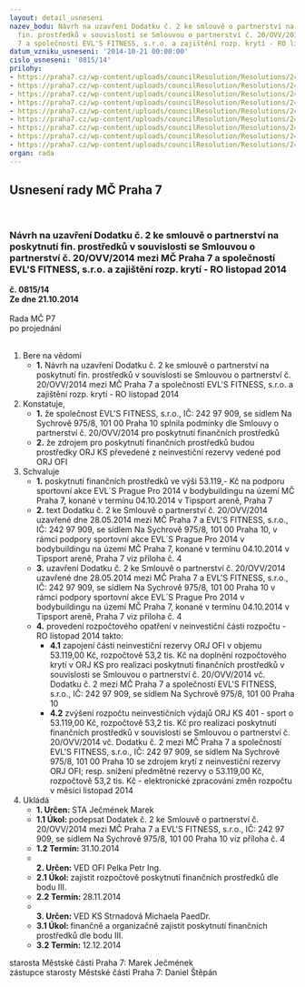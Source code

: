 ```yaml
---
layout: detail_usneseni
nazev_bodu: Návrh na uzavření Dodatku č. 2 ke smlouvě o partnerství na poskytnutí
  fin. prostředků v souvislosti se Smlouvou o partnerství č. 20/OVV/2014 mezi MČ Praha
  7 a společností EVL'S FITNESS, s.r.o. a zajištění rozp. krytí - RO listopad 2014
datum_vzniku_usneseni: '2014-10-21 00:00:00'
cislo_usneseni: '0815/14'
prilohy:
- https://praha7.cz/wp-content/uploads/councilResolution/Resolutions/24566/48-14-zadost_evls_2014.pdf
- https://praha7.cz/wp-content/uploads/councilResolution/Resolutions/24566/48-14-vyuctovani_evls_2014_dodatek_c2.pdf
- https://praha7.cz/wp-content/uploads/councilResolution/Resolutions/24566/48-14-reklamn%c3%ad_pln%c4%9bn%c3%ad_evls_2014_praha_7.pdf
- https://praha7.cz/wp-content/uploads/councilResolution/Resolutions/24566/48-14-dodatek_c2_evls__2014.doc
- https://praha7.cz/wp-content/uploads/councilResolution/Resolutions/24566/48-14-parnerstvi_evls_20_ovv_2014.pdf
- https://praha7.cz/wp-content/uploads/councilResolution/Resolutions/24566/48-14-or_evls_fitness_2014_dodatek_c2_evls_2014.pdf
- https://praha7.cz/wp-content/uploads/councilResolution/Resolutions/24566/48-14-dph_evls_fitness_2014_dodatek_c2_evls_2014.pdf
- https://praha7.cz/wp-content/uploads/councilResolution/Resolutions/24566/48-14-usneseni_r_378_14_evls_olympia_a_evls_2014_20_05_2014.doc
- https://praha7.cz/wp-content/uploads/councilResolution/Resolutions/24566/48-14-usneseni_zmc_073_k_materialu.doc
organ: rada
---
```

<div id="ucUsn_pList" class="usn">
	<span><h2>Usnesení rady MČ Praha 7 </h2>
<br></span><div class="standBody">
<span><h3>Návrh na uzavření Dodatku č. 2 ke smlouvě o partnerství na poskytnutí fin. prostředků v souvislosti se Smlouvou o partnerství č. 20/OVV/2014 mezi MČ Praha 7 a společností EVL'S FITNESS, s.r.o. a zajištění rozp. krytí - RO listopad 2014</h3></span><div class="center">
		<strong>č. 0815/14</strong><br>
	</div>
<div class="center">
		<strong>Ze dne 21.10.2014</strong><br><br>
	</div>Rada MČ P7<br> po projednání<br><br><ol>
<li>Bere na vědomí<ul><li>
<strong>1.</strong> Návrh na uzavření Dodatku č. 2 ke smlouvě o partnerství na poskytnutí fin. prostředků v souvislosti se Smlouvou o partnerství č. 20/OVV/2014 mezi MČ Praha 7 a společností EVL'S FITNESS, s.r.o. a zajištění rozp. krytí - RO listopad 2014</li></ul>
</li>
<li>Konstatuje,<ul>
<li>
<strong>1.</strong> že společnost EVL'S FITNESS, s.r.o., IČ: 242 97 909, se sídlem Na Sychrově 975/8, 101 00 Praha 10 splnila podmínky dle Smlouvy o partnerství č. 20/OVV/2014 pro poskytnutí finančních prostředků</li>
<li>
<strong>2.</strong> že zdrojem pro poskytnutí finančních prostředků budou prostředky ORJ KS převedené z neinvestiční rezervy vedené pod ORJ OFI</li>
</ul>
</li>
<li>Schvaluje<ul>
<li>
<strong>1.</strong> poskytnutí finančních prostředků ve výši 53.119,- Kč na podporu sportovní akce EVL´S Prague Pro 2014 v bodybuildingu na území MČ Praha 7, konané v termínu 04.10.2014 v Tipsport areně, Praha 7</li>
<li>
<strong>2.</strong> text Dodatku č. 2 ke Smlouvě o partnerství č. 20/OVV/2014 uzavřené dne 28.05.2014 mezi MČ Praha 7 a EVL'S FITNESS, s.r.o., IČ: 242 97 909, se sídlem Na Sychrově 975/8, 101 00 Praha 10, v rámci podpory sportovní akce EVL´S Prague Pro 2014 v bodybuildingu na území MČ Praha 7, konané v termínu 04.10.2014 v Tipsport areně, Praha 7 viz příloha č. 4</li>
<li>
<strong>3.</strong> uzavření Dodatku č. 2 ke Smlouvě o partnerství č. 20/OVV/2014 uzavřené dne 28.05.2014 mezi MČ Praha 7 a EVL'S FITNESS, s.r.o., IČ: 242 97 909, se sídlem Na Sychrově 975/8, 101 00 Praha 10 v rámci podpory sportovní akce EVL´S Prague Pro 2014 v bodybuildingu na území MČ Praha 7, konané v termínu 04.10.2014 v Tipsport areně, Praha 7 viz příloha č. 4</li>
<li>
<strong>4.</strong> provedení rozpočtového opatření v neinvestiční části rozpočtu - RO listopad 2014 takto:<ul>
<li>
<strong>4.1</strong> zapojení části neinvestiční rezervy ORJ OFI v objemu 53.119,00 Kč, rozpočtově 53,2 tis. Kč na doplnění rozpočtového krytí v ORJ KS pro realizaci poskytnutí finančních prostředků v souvislosti se Smlouvou o partnerství č. 20/OVV/2014 vč. Dodatku č. 2 mezi MČ Praha 7 a společností EVL'S FITNESS, s.r.o., IČ: 242 97 909, se sídlem Na Sychrově 975/8, 101 00 Praha 10</li>
<li>
<strong>4.2</strong> zvýšení rozpočtu neinvestičních výdajů ORJ KS 401 - sport o 53.119,00 Kč, rozpočtově 53,2 tis. Kč pro realizaci poskytnutí finančních prostředků v souvislosti se Smlouvou o partnerství č. 20/OVV/2014 vč. Dodatku č. 2 mezi MČ Praha 7 a společností EVL'S FITNESS, s.r.o., IČ: 242 97 909, se sídlem Na Sychrově 975/8, 101 00 Praha 10 se zdrojem krytí z neinvestiční rezervy ORJ OFI; resp. snížení předmětné rezervy o 53.119,00 Kč, rozpočtově 53,2 tis. Kč - elektronické zpracování změn rozpočtu v měsíci listopad 2014</li>
</ul>
</li>
</ul>
</li>
<li>Ukládá<ul>
<li>
<strong>1. Určen: </strong>STA Ječmének Marek</li>
<li>
<strong>1.1 Úkol: </strong>podepsat Dodatek č. 2 ke Smlouvě o partnerství č. 20/OVV/2014 mezi MČ Praha 7 a EVL'S FITNESS, s.r.o., IČ: 242 97 909, se sídlem Na Sychrově 975/8, 101 00 Praha 10 viz příloha č. 4</li>
<li>
<strong>1.2 Termín: </strong>31.10.2014</li>
<li>
<strong><br>2. Určen: </strong>VED OFI Pelka Petr Ing.</li>
<li>
<strong>2.1 Úkol: </strong>zajistit rozpočtově poskytnutí finančních prostředků dle bodu III.</li>
<li>
<strong>2.2 Termín: </strong>28.11.2014</li>
<li>
<strong><br>3. Určen: </strong>VED KS Strnadová Michaela PaedDr.</li>
<li>
<strong>3.1 Úkol: </strong>finančně a organizačně zajistit poskytnutí finančních prostředků dle bodu III.</li>
<li>
<strong>3.2 Termín: </strong>12.12.2014</li>
</ul>
</li>
</ol>starosta Městské části Praha 7: Marek Ječmének<br>zástupce starosty Městské části Praha 7: Daniel Štěpán 
</div>
</div>